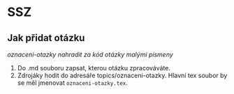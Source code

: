 # SSZ

## Jak přidat otázku
*oznaceni-otazky nahradit za kód otázky malými písmeny*

1) Do .md souboru zapsat, kterou otázku zpracováváte.
2) Zdrojáky hodit do adresáře topics/oznaceni-otazky. Hlavní tex soubor by se měl jmenovat `oznaceni-otazky.tex`.
